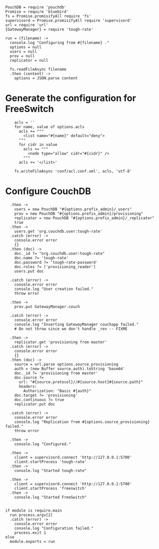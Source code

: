     PouchDB = require 'pouchdb'
    Promise = require 'bluebird'
    fs = Promise.promisifyAll require 'fs'
    supervisord = Promise.promisifyAll require 'supervisord'
    url = require 'url'
    {GatewayManager} = require 'tough-rate'

    run = (filename) ->
      console.log "Configuring from #{filename} ."
      options = null
      users = null
      prov = null
      replicator = null

      fs.readFileAsync filename
      .then (content) ->
        options = JSON.parse content

Generate the configuration for FreeSwitch
=========================================

        acls = ''
        for name, value of options.acls
          acls += """
            <list name="#{name}" default="deny">
          """
          for cidr in value
            acls += """
              <node type="allow" cidr="#{cidr}" />
            """
          acls += '</list>'

        fs.writeFileAsync 'conf/acl.conf.xml', acls, 'utf-8'

Configure CouchDB
=================

      .then ->
        users = new PouchDB "#{options.prefix_admin}/_users"
        prov = new PouchDB "#{options.prefix_admin}/provisioning"
        replicator = new PouchDB "#{options.prefix_admin}/_replicator"
        true
      .then ->
        users.get 'org.couchdb.user:tough-rate'
      .catch (error) ->
        console.error error
        {}
      .then (doc) ->
        doc._id ?= "org.couchdb.user:tough-rate"
        doc.name ?= 'tough-rate'
        doc.password ?= 'tough-rate-password'
        doc.roles ?= ['provisioning_reader']
        users.put doc

      .catch (error) ->
        console.error error
        console.log "User creation failed."
        throw error

      .then ->
        prov.put GatewayManager.couch

      .catch (error) ->
        console.error error
        console.log "Inserting GatewayManager couchapp failed."
        # Do not throw since we don't handle _rev -- FIXME

      .then ->
        replicator.get 'provisioning from master'
      .catch (error) ->
        console.error error
        {}
      .then (doc) ->
        source = url.parse options.source_provisioning
        auth = (new Buffer source.auth).toString 'base64'
        doc._id ?= 'provisioning from master'
        doc.source ?=
          url: "#{source.protocol}//#{source.host}#{source.path}"
          headers:
            Authorization: "Basic #{auth}"
        doc.target ?= 'provisioning'
        doc.continuous ?= true
        replicator.put doc

      .catch (error) ->
        console.error error
        console.log "Replication from #{options.source_provisioning} failed."
        throw error

      .then ->
        console.log "Configured."

      .then ->
        client = supervisord.connect 'http://127.0.0.1:5700'
        client.startProcess 'tough-rate'
      .then ->
        console.log "Started tough-rate"

      .then ->
        client = supervisord.connect 'http://127.0.0.1:5700'
        client.startProcess 'freeswitch'
      .then ->
        console.log "Started FreeSwitch"


    if module is require.main
      run process.argv[2]
      .catch (error) ->
        console.error error
        console.log "Configuration failed."
        process.exit 1
    else
      module.exports = run
